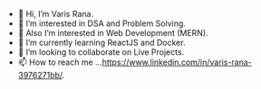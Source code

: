 - 👋 Hi, I’m Varis Rana.
-  👀 I’m interested in DSA and Problem Solving.
- 👀 Also I’m interested in Web Development (MERN).
- 🌱 I’m currently learning ReactJS and Docker.
- 💞️ I’m looking to collaborate on Live Projects.
- 📫 How to reach me ...https://www.linkedin.com/in/varis-rana-3976271bb/.

<!---
varis1807/varis1807 is a ✨ special ✨ repository because its `README.md` (this file) appears on your GitHub profile.
You can click the Preview link to take a look at your changes.
--->
